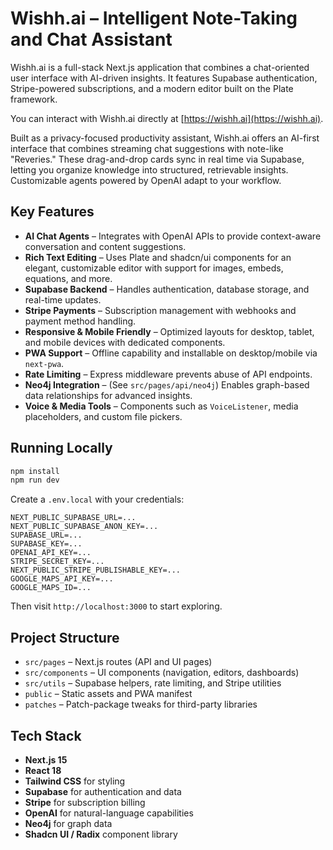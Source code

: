 # Wishh.ai – Intelligent Note-Taking and Chat Assistant

Wishh.ai is a full-stack Next.js application that combines a chat-oriented user interface with AI-driven insights. It features Supabase authentication, Stripe-powered subscriptions, and a modern editor built on the Plate framework.

You can interact with Wishh.ai directly at [https://wishh.ai](https://wishh.ai).

Built as a privacy-focused productivity assistant, Wishh.ai offers an AI-first interface that combines streaming chat suggestions with note-like "Reveries." These drag-and-drop cards sync in real time via Supabase, letting you organize knowledge into structured, retrievable insights. Customizable agents powered by OpenAI adapt to your workflow.

## Key Features

- **AI Chat Agents** – Integrates with OpenAI APIs to provide context-aware conversation and content suggestions.
- **Rich Text Editing** – Uses Plate and shadcn/ui components for an elegant, customizable editor with support for images, embeds, equations, and more.
- **Supabase Backend** – Handles authentication, database storage, and real-time updates.
- **Stripe Payments** – Subscription management with webhooks and payment method handling.
- **Responsive & Mobile Friendly** – Optimized layouts for desktop, tablet, and mobile devices with dedicated components.
- **PWA Support** – Offline capability and installable on desktop/mobile via `next-pwa`.
- **Rate Limiting** – Express middleware prevents abuse of API endpoints.
- **Neo4j Integration** – (See `src/pages/api/neo4j`) Enables graph-based data relationships for advanced insights.
- **Voice & Media Tools** – Components such as `VoiceListener`, media placeholders, and custom file pickers.

## Running Locally

```bash
npm install
npm run dev
```

Create a `.env.local` with your credentials:

```
NEXT_PUBLIC_SUPABASE_URL=...
NEXT_PUBLIC_SUPABASE_ANON_KEY=...
SUPABASE_URL=...
SUPABASE_KEY=...
OPENAI_API_KEY=...
STRIPE_SECRET_KEY=...
NEXT_PUBLIC_STRIPE_PUBLISHABLE_KEY=...
GOOGLE_MAPS_API_KEY=...
GOOGLE_MAPS_ID=...
```

Then visit `http://localhost:3000` to start exploring.

## Project Structure

- `src/pages` – Next.js routes (API and UI pages)
- `src/components` – UI components (navigation, editors, dashboards)
- `src/utils` – Supabase helpers, rate limiting, and Stripe utilities
- `public` – Static assets and PWA manifest
- `patches` – Patch-package tweaks for third-party libraries

## Tech Stack

- **Next.js 15**
- **React 18**
- **Tailwind CSS** for styling
- **Supabase** for authentication and data
- **Stripe** for subscription billing
- **OpenAI** for natural-language capabilities
- **Neo4j** for graph data
- **Shadcn UI / Radix** component library

